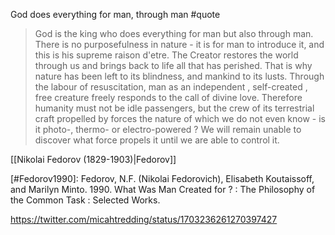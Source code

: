 God does everything for man, through man #quote

> God is the king who does everything for man but also through man. There is no purposefulness in nature - it is for man to introduce it, and this is his supreme raison d'etre. The Creator restores the world through us and brings back to life all that has perished. That is why nature has been left to its blindness, and mankind to its lusts. Through the labour of resuscitation, man as an independent , self-created , free creature freely responds to the call of divine love. Therefore humanity must not be idle passengers, but the crew of its terrestrial craft propelled by forces the nature of which we do not even know - is it photo-, thermo- or electro-powered ? We will remain unable to discover what force propels it until we are able to control it.

[[Nikolai Fedorov (1829-1903)|Fedorov]]

[#Fedorov1990]: Fedorov, N.F. (Nikolai Fedorovich), Elisabeth Koutaissoff, and Marilyn Minto. 1990. What Was Man Created for ? : The Philosophy of the Common Task : Selected Works.

https://twitter.com/micahtredding/status/1703236261270397427